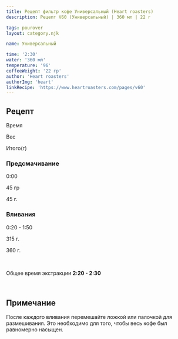 ```yaml
---
title: Рецепт фильтр кофе Универсальный (Heart roasters)
description: Рецепт V60 (Универсальный) | 360 мл | 22 г

tags: pourover
layout: category.njk

name: Универсальный

time: '2:30'
water: '360 мл'
temperature: '96'
coffeeWeight: '22 гр'
author: 'Heart roasters'
authorImg: 'heart'
linkRecipe: 'https://www.heartroasters.com/pages/v60'
---
```


## Рецепт


<div class="time-line">

Время

Вес

Итого(г)

</div>

### Предсмачивание

<div class="time-line">

0:00

45 гр

45 г.

</div>


### Вливания

<div class="time-line">

0:20 - 1:50

315 г.

360 г.

</div>
<br>

Общее время экстракции __2:20 - 2:30__

<br>
<div class="info-warm">

## Примечание
После каждого вливания перемешайте ложкой или палочкой для размешивания. Это необходимо для того, чтобы весь кофе был равномерно насыщен.
</div>


